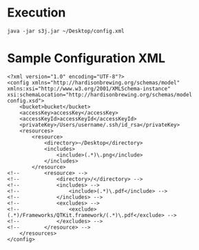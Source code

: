 # Execution
	java -jar s3j.jar ~/Desktop/config.xml

# Sample Configuration XML
	<?xml version="1.0" encoding="UTF-8"?>
	<config xmlns="http://hardisonbrewing.org/schemas/model" xmlns:xsi="http://www.w3.org/2001/XMLSchema-instance" xsi:schemaLocation="http://hardisonbrewing.org/schemas/model config.xsd">
		<bucket>bucket</bucket>
		<accessKey>accessKey</accessKey>
		<accessKeyId>accessKeyId</accessKeyId>
		<privateKey>/Users/username/.ssh/id_rsa</privateKey>
		<resources>
			<resource>
				<directory>~/Desktop</directory>
				<includes>
					<include>(.*)\.png</include>
				</includes>
			</resource>
	<!-- 		<resource> -->
	<!-- 			<directory>/</directory> -->
	<!-- 			<includes> -->
	<!-- 				<include>(.*)\.pdf</include> -->
	<!-- 			</includes> -->
	<!-- 			<excludes> -->
	<!-- 				<exclude>(.*)/Frameworks/QTKit.framework/(.*)\.pdf</exclude> -->
	<!-- 			</excludes> -->
	<!-- 		</resource> -->
		</resources>
	</config>
